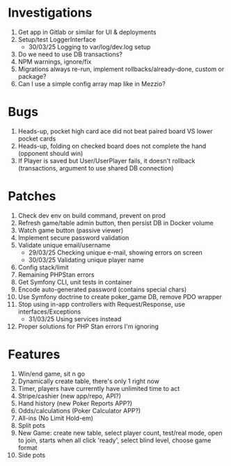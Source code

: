 # Investigations

1. Get app in Gitlab or similar for UI & deployments
2. Setup/test LoggerInterface
    * 30/03/25 Logging to var/log/dev.log setup
3. Do we need to use DB transactions?
4. NPM warnings, ignore/fix
5. Migrations always re-run, implement rollbacks/already-done, custom or package?
6. Can I use a simple config array map like in Mezzio?

# Bugs

1. Heads-up, pocket high card ace did not beat paired board VS lower pocket cards
2. Heads-up, folding on checked board does not complete the hand (opponent should win)
3. If Player is saved but User/UserPlayer fails, it doesn't rollback (transactions, argument to use shared DB connection)

# Patches

1. Check dev env on build command, prevent on prod
2. Refresh game/table admin button, then persist DB in Docker volume
3. Watch game button (passive viewer)
4. Implement secure password validation
5. Validate unique email/username
    * 29/03/25 Checking unique e-mail, showing errors on screen
    * 30/03/25 Validating unique player name
6. Config stack/limit 
7. Remaining PHPStan errors
8. Get Symfony CLI, unit tests in container
9. Encode auto-generated password (contains special chars)
10. Use Symfony doctrine to create poker_game DB, remove PDO wrapper
11. Stop using in-app controllers with Request/Response, use interfaces/Exceptions
    * 31/03/25 Using services instead
12. Proper solutions for PHP Stan errors I'm ignoring

# Features

1. Win/end game, sit n go
2. Dynamically create table, there's only 1 right now
3. Timer, players have currerntly have unlimited time to act
4. Stripe/cashier (new app/repo, API?)
5. Hand history (new Poker Reports APP?)
6. Odds/calculations (Poker Calculator APP?)
7. All-ins (No Limit Hold-em)
8. Split pots
9. New Game: create new table, select player count, test/real mode, open to join, starts when all click 'ready', select blind level, choose game format
10. Side pots